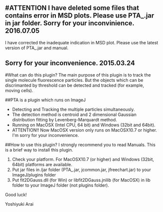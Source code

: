 #ATTENTION
I have deleted some files that contains error in MSD plots.
Please use PTA_.jar in jar folder.
Sorry for your inconvinience.
2016.07.05
-----
I have corrected the inadequate indication in MSD plot.
Please use the latest version of PTA_.jar and manual.

Sorry for your inconvenience.
2015.03.24
-----

#What can do this plugin?
The main purpose of this plugin is to track the single molecule fluorescence particles. 
But the objects which can be discrimanted by threshold can be detected and tracked (for example, moving cells). 

##PTA is a plugin which runs on ImageJ
 - Detecting and Tracking the multiple particles simultaneously.
 - The detection method is centroid and 2 dimensional Gaussian distribution fitting by Levenberg-Marquardt method.
 - Running on MacOSX (Intel CPU, 64 bit) and Windows (32bit and 64bit).
 - ATTENTION!! Now MacOSX version only runs on MacOSX10.7 or higher. I'm sorry for your inconvenience.

##How to use this plugin?
I strongly recommend you to read Manuals.
This is a brief way to install this plugin.

1. Check your platform. For MacOSX10.7 (or higher) and Windows (32bit, 64bit) platforms are available.
2. Put jar files in /jar folder (PTA_.jar, jcommon.jar, jfreechart.jar) to your ImageJ/plugins folder
3. Put fit2DGauss.dll (for Win) or libfit2DGauss.jnilib (for MacOSX) in lib folder to your ImageJ folder (not plugins folder).

Good luck!

Yoshiyuki Arai
